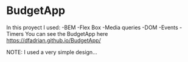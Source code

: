 # BudgetApp

In this proyect I used:
-BEM
-Flex Box
-Media queries
-DOM
-Events
-Timers
You can see the BudgetApp here https://dfadrian.github.io/BudgetApp/

NOTE: I used a very simple design...
